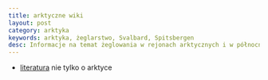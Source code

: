 ```yaml
---
title: arktyczne wiki
layout: post
category: arktyka
keywords: arktyka, żeglarstwo, Svalbard, Spitsbergen
desc: Informacje na temat żeglowania w rejonach arktycznych i w północnej Norwegii. 
---
```


* [literatura](/arktyka-literatura) nie tylko o arktyce



